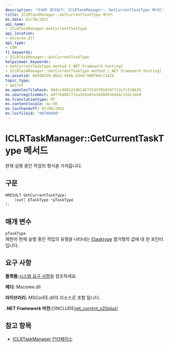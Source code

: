 ```yaml
---
description: '자세히 알아보기: ICLRTaskManager:: GetCurrentTaskType 메서드'
title: ICLRTaskManager::GetCurrentTaskType 메서드
ms.date: 03/30/2017
api_name:
- ICLRTaskManager.GetCurrentTaskType
api_location:
- mscoree.dll
api_type:
- COM
f1_keywords:
- ICLRTaskManager::GetCurrentTaskType
helpviewer_keywords:
- GetCurrentTaskType method [.NET Framework hosting]
- ICLRTaskManager::GetCurrentTaskType method [.NET Framework hosting]
ms.assetid: 6b0d9259-dbe2-45bb-b34d-990f60c73424
topic_type:
- apiref
ms.openlocfilehash: 984cc490123d6146737d3f018fdf712c7c528635
ms.sourcegitcommit: ddf7edb67715a5b9a45e3dd44536dabc153c1de0
ms.translationtype: MT
ms.contentlocale: ko-KR
ms.lasthandoff: 02/06/2021
ms.locfileid: "99799488"
---
```

# <a name="iclrtaskmanagergetcurrenttasktype-method"></a>ICLRTaskManager::GetCurrentTaskType 메서드

현재 실행 중인 작업의 형식을 가져옵니다.  
  
## <a name="syntax"></a>구문  
  
```cpp  
HRESULT GetCurrentTaskType(  
    [out] ETaskType *pTaskType  
);  
```  
  
## <a name="parameters"></a>매개 변수  

 `pTaskType`  
 제한이 현재 실행 중인 작업의 유형을 나타내는 [Etasktype](etasktype-enumeration.md) 열거형의 값에 대 한 포인터입니다.  
  
## <a name="requirements"></a>요구 사항  

 **플랫폼:**[시스템 요구 사항](../../get-started/system-requirements.md)을 참조하세요.  
  
 **헤더:** Mscoree.dll  
  
 **라이브러리:** MSCorEE.dll의 리소스로 포함 됩니다.  
  
 **.NET Framework 버전:**[!INCLUDE[net_current_v20plus](../../../../includes/net-current-v20plus-md.md)]  
  
## <a name="see-also"></a>참고 항목

- [ICLRTaskManager 인터페이스](iclrtaskmanager-interface.md)
